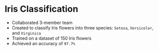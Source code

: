 # Iris Classification
- Collaborated 3-member team
- Created to classify Iris flowers into three species: `Setosa`, `Versicolor`, and `Virginica`
- Trained on a dataset of 150 Iris flowers
- Achieved an accuracy of `97.7%`
